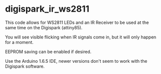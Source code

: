 # digispark_ir_ws2811
This code allows for WS2811 LEDs and an IR Receiver to be used at the same time on the Digispark (attiny85).

You will see visible flicking when IR signals come in, but it will only happen for a moment.

EEPROM saving can be enabled if desired.

Use the Arduino 1.6.5 IDE, newer versions don't seem to work with the Digispark software.
